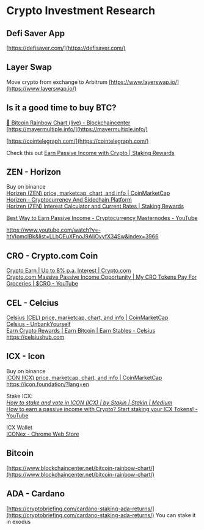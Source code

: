 
# Crypto Investment Research

## Defi Saver App
[https://defisaver.com/](https://defisaver.com/)


## Layer Swap
Move crypto from exchange to Arbitrum
[https://www.layerswap.io/](https://www.layerswap.io/)


## Is it a good time to buy BTC?
[🌈 Bitcoin Rainbow Chart (live) - Blockchaincenter](https://www.blockchaincenter.net/bitcoin-rainbow-chart/)  
[https://mayermultiple.info/](https://mayermultiple.info/)

[https://cointelegraph.com/](https://cointelegraph.com/)

Check this out
[Earn Passive Income with Crypto | Staking Rewards](https://www.stakingrewards.com)


## ZEN - Horizon
Buy on binance  
[Horizen (ZEN) price, marketcap, chart, and info | CoinMarketCap](https://coinmarketcap.com/currencies/horizen/)  
[Horizen - Cryptocurrency And Sidechain Platform](https://www.horizen.io)  
[Horizen (ZEN) Interest Calculator and Current Rates | Staking Rewards](https://www.stakingrewards.com/earn/horizen)

[Best Way to Earn Passive Income - Cryptocurrency Masternodes - YouTube](https://www.youtube.com/watch?v=XeYaJQ7itUo)

https://www.youtube.com/watch?v=-htVIomcIBk&list=LLbOEuXFnoJ9AliOvyfX34Sw&index=3966


## CRO - Crypto.com Coin
[Crypto Earn | Up to 8% p.a. Interest | Crypto.com](https://crypto.com/en/earn.html)  
[Crypto.com Massive Passive Income Opportunity | My CRO Tokens Pay For Groceries | $CRO - YouTube](https://www.youtube.com/watch?v=TlqIx0HpX1Q)


## CEL - Celcius
[Celsius (CEL) price, marketcap, chart, and info | CoinMarketCap](https://coinmarketcap.com/currencies/celsius/)  
[Celsius - UnbankYourself](https://celsius.network)  
[Earn Crypto Rewards | Earn Bitcoin | Earn Stables - Celsius](https://celsius.network/earn-rewards-on-your-crypto/)
https://celsiushub.com


## ICX - Icon
Buy on binance  
[ICON (ICX) price, marketcap, chart, and info | CoinMarketCap](https://coinmarketcap.com/currencies/icon/)  
https://icon.foundation/?lang=en

Stake ICX:  
[_How to stake and vote in ICON (ICX) | by Stakin | Stakin | Medium_](https://medium.com/stakin/how-to-stake-vote-in-icon-icx-5926e8e8a54b)  
[How to earn a passive income with Crypto? Start staking your ICX Tokens! - YouTube](https://www.youtube.com/watch?v=66DS8Uh7ohQ)

ICX Wallet  
[ICONex - Chrome Web Store](https://chrome.google.com/webstore/detail/iconex/flpiciilemghbmfalicajoolhkkenfel?hl=en)


## Bitcoin
[https://www.blockchaincenter.net/bitcoin-rainbow-chart/](https://www.blockchaincenter.net/bitcoin-rainbow-chart/)


## ADA - Cardano
[https://cryptobriefing.com/cardano-staking-ada-returns/](https://cryptobriefing.com/cardano-staking-ada-returns/)
You can stake it in exodus